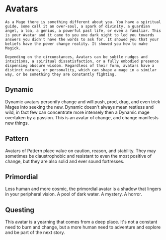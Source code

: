# Avatars 

    As a Mage there is something different about you. You have a spiritual guide, some call it an over-soul, a spark of divinity, a guardian angel, a loa, a genius, a powerful past life, or even a familiar. This is your Avatar and it came to you one dark night to led you towards answers you didn't have the words to ask for. It showed you that your beliefs have the power change reality. It showed you how to make Magick.

    Depending on the circumstances, Avatars can be subtle nudges and intuitions, a spiritual dissatisfaction, or a fully embodied presence dispensing obscure wisdom. Regardless of their form, avatars have a distinct nature, or personality, which can shape a mage in a similar way, or be something they are constantly fighting. 

## Dynamic 

  Dynamic avatars personify change and will push, prod, drag, and even trick Mages into seeking the new. Dynamic doesn't always mean restless and wild, in fact few can concentrate more intensely then a Dynamic mage overtaken by a passion. This is an avatar of change, and change manifests new things. 

## Pattern 

  Avatars of Pattern place value on caution, reason, and stability. They may sometimes be claustrophobic and resistant to even the most positive of change, but they are also solid and ever sound fortresses.  

## Primordial 

  Less human and more cosmic, the primordial avatar is a shadow that lingers in your peripheral vision. A pool of dark water. A mystery. A horror.  

## Questing 

  This avatar is a yearning that comes from a deep place. It's not a constant need to burn and change, but a more human need to adventure and explore and be part of the next story.
